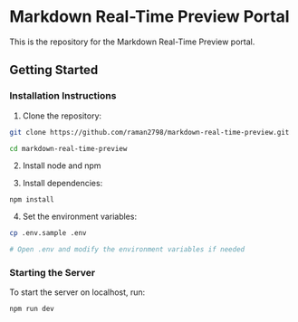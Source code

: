 # Markdown Real-Time Preview Portal

This is the repository for the Markdown Real-Time Preview portal.

## Getting Started

### Installation Instructions

1. Clone the repository:

```bash
git clone https://github.com/raman2798/markdown-real-time-preview.git

cd markdown-real-time-preview
```

2. Install node and npm

3. Install dependencies:

```
npm install
```

4. Set the environment variables:

```bash
cp .env.sample .env

# Open .env and modify the environment variables if needed
```

### Starting the Server

To start the server on localhost, run:

```bash
npm run dev
```
